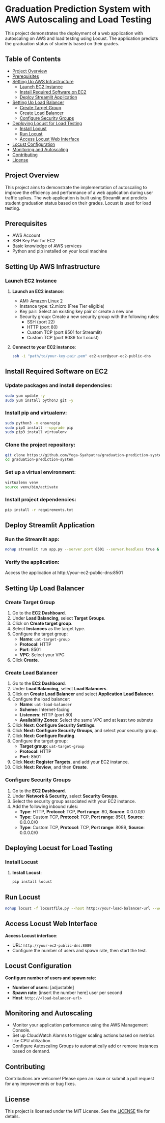 # Graduation Prediction System with AWS Autoscaling and Load Testing

This project demonstrates the deployment of a web application with autoscaling on AWS and load testing using Locust. The application predicts the graduation status of students based on their grades.

## Table of Contents

- [Project Overview](#project-overview)
- [Prerequisites](#prerequisites)
- [Setting Up AWS Infrastructure](#setting-up-aws-infrastructure)
  - [Launch EC2 Instance](#launch-ec2-instance)
  - [Install Required Software on EC2](#install-required-software-on-ec2)
  - [Deploy Streamlit Application](#deploy-streamlit-application)
- [Setting Up Load Balancer](#setting-up-load-balancer)
  - [Create Target Group](#create-target-group)
  - [Create Load Balancer](#create-load-balancer)
  - [Configure Security Groups](#configure-security-groups)
- [Deploying Locust for Load Testing](#deploying-locust-for-load-testing)
  - [Install Locust](#install-locust)
  - [Run Locust](#run-locust)
  - [Access Locust Web Interface](#access-locust-web-interface)
- [Locust Configuration](#locust-configuration)
- [Monitoring and Autoscaling](#monitoring-and-autoscaling)
- [Contributing](#contributing)
- [License](#license)

## Project Overview

This project aims to demonstrate the implementation of autoscaling to improve the efficiency and performance of a web application during user traffic spikes. The web application is built using Streamlit and predicts student graduation status based on their grades. Locust is used for load testing.

## Prerequisites

- AWS Account
- SSH Key Pair for EC2
- Basic knowledge of AWS services
- Python and pip installed on your local machine

## Setting Up AWS Infrastructure

### Launch EC2 Instance

1. **Launch an EC2 instance**:
   - AMI: Amazon Linux 2
   - Instance type: t2.micro (Free Tier eligible)
   - Key pair: Select an existing key pair or create a new one
   - Security group: Create a new security group with the following rules:
     - SSH (port 22)
     - HTTP (port 80)
     - Custom TCP (port 8501 for Streamlit)
     - Custom TCP (port 8089 for Locust)

2. **Connect to your EC2 instance**:
   ```sh
   ssh -i "path/to/your-key-pair.pem" ec2-user@your-ec2-public-dns

## Install Required Software on EC2

### Update packages and install dependencies:

```sh
sudo yum update -y
sudo yum install python3 git -y
```

### Install pip and virtualenv:
```sh
sudo python3 -m ensurepip
sudo pip3 install --upgrade pip
sudo pip3 install virtualenv
```

### Clone the project repository:
```sh
git clone https://github.com/Yoga-Syahputra/graduation-prediction-system.git
cd graduation-prediction-system
```

### Set up a virtual environment:
```sh
virtualenv venv
source venv/bin/activate
```

### Install project dependencies:
```sh
pip install -r requirements.txt
```

## Deploy Streamlit Application

### Run the Streamlit app:
```sh
nohup streamlit run app.py --server.port 8501 --server.headless true &
```

### Verify the application:
Access the application at http://your-ec2-public-dns:8501

## Setting Up Load Balancer

### Create Target Group

1. Go to the **EC2 Dashboard**.
2. Under **Load Balancing**, select **Target Groups**.
3. Click on **Create target group**.
4. Select **Instances** as the target type.
5. Configure the target group:
   - **Name**: `uat-target-group`
   - **Protocol**: HTTP
   - **Port**: 8501
   - **VPC**: Select your VPC
6. Click **Create**.

### Create Load Balancer

1. Go to the **EC2 Dashboard**.
2. Under **Load Balancing**, select **Load Balancers**.
3. Click on **Create Load Balancer** and select **Application Load Balancer**.
4. Configure the load balancer:
   - **Name**: `uat-load-balancer`
   - **Scheme**: Internet-facing
   - **Listeners**: HTTP (port 80)
   - **Availability Zones**: Select the same VPC and at least two subnets
5. Click **Next: Configure Security Settings**.
6. Click **Next: Configure Security Groups**, and select your security group.
7. Click **Next: Configure Routing**.
8. Configure the target group:
   - **Target group**: `uat-target-group`
   - **Protocol**: HTTP
   - **Port**: 8501
9. Click **Next: Register Targets**, and add your EC2 instance.
10. Click **Next: Review**, and then **Create**.

### Configure Security Groups

1. Go to the **EC2 Dashboard**.
2. Under **Network & Security**, select **Security Groups**.
3. Select the security group associated with your EC2 instance.
4. Add the following inbound rules:
   - **Type**: HTTP, **Protocol**: TCP, **Port range**: 80, **Source**: 0.0.0.0/0
   - **Type**: Custom TCP, **Protocol**: TCP, **Port range**: 8501, **Source**: 0.0.0.0/0
   - **Type**: Custom TCP, **Protocol**: TCP, **Port range**: 8089, **Source**: 0.0.0.0/0

## Deploying Locust for Load Testing

### Install Locust

1. **Install Locust**:

   ```sh
   pip install locust
   ```

## Run Locust
```sh
nohup locust -f locustfile.py --host http://your-load-balancer-url --web-host 0.0.0.0 &

```

## Access Locust Web Interface

**Access Locust interface**:
- URL: `http://your-ec2-public-dns:8089`
- Configure the number of users and spawn rate, then start the test.

## Locust Configuration

**Configure number of users and spawn rate**:
- **Number of users**: [adjustable]
- **Spawn rate**: [insert the number here] user per second
- **Host**: `http://<load-balancer-url>`

## Monitoring and Autoscaling

- Monitor your application performance using the AWS Management Console.
- Set up CloudWatch Alarms to trigger scaling actions based on metrics like CPU utilization.
- Configure Autoscaling Groups to automatically add or remove instances based on demand.

## Contributing

Contributions are welcome! Please open an issue or submit a pull request for any improvements or bug fixes.

## License

This project is licensed under the MIT License. See the [LICENSE](LICENSE) file for details.
